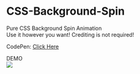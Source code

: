 # CSS-Background-Spin
Pure CSS Background Spin Animation<br>
Use it however you want! Crediting is not required!<br>

CodePen: <a href="https://codepen.io/rlin4res/pen/XBOqjv">Click Here</a>

DEMO<br>
<img src="https://i.imgur.com/IhyXdql.gif">
